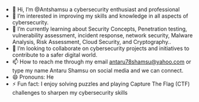 - 👋 Hi, I’m @Antshamsu a cybersecurity enthusiast and professional
- 👀 I’m interested in improving my skills and knowledge in all aspects of cybersecurity.
- 🌱 I’m currently learning about Security Concepts, Penetration testing, vulnerability assessment, incident response, network security, Malware Analysis, Risk Assessment, Cloud Security, and Cryptography..
- 💞️ I’m looking to collaborate on cybersecurity projects and initiatives to contribute to a safer digital world.
- 📫 How to reach me through my email antaru78shamsu@yahoo.com or type my name Antaru Shamsu on social media and we can connect.
- 😄 Pronouns: He
- ⚡ Fun fact: I enjoy solving puzzles and playing Capture The Flag (CTF) challenges to sharpen my cybersecurity skills

<!---
Antshamsu/Antshamsu is a ✨ special ✨ repository because its `README.md` (this file) appears on your GitHub profile.
You can click the Preview link to take a look at your changes.
--->
